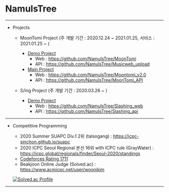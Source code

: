 # NamuIsTree

---
* Projects
  - MoonTomi Project (주 개발 기간 : 2020.12.24 ~ 2021.01.25, 서비스 : 2021.01.25 ~ )
    + [Demo Project](http://moontomi.duckdns.org)
      + Web : https://github.com/NamuIsTree/MoonTomi
      + API : https://github.com/NamuIsTree/Musicweb_upload
    + [Main Project](http://moontomi.ga)
      + Web : https://github.com/NamuIsTree/Moontomi_v2.0
      + API : https://github.com/NamuIsTree/MoonTomi_API

  - S/ing Project (주 개발 기간 : 2020.03.26 ~ )
    + [Demo Project](http://slashing.duckdns.org)
      + Web : https://github.com/NamuIsTree/Slashing_web
      + API : https://github.com/NamuIsTree/Slashing_api
---
* Competitive Programming
  - 2020 Summer SUAPC Div.1 2위 (talsogang) : https://icpc-sinchon.github.io/suapc
  - 2020 ICPC Seoul Regional 본선 16위 with ICPC rule (GrayWater) : https://icpc.global/regionals/finder/Seoul-2020/standings
  - [Codeforces Rating 1711](https://codeforces.com/profile/NamuTree)
  - Beakjoon Online Judge (Solved.ac) : https://www.acmicpc.net/user/woonikim

  [![Solved.ac Profile](http://mazassumnida.wtf/api/v2/generate_badge?boj=woonikim)](https://solved.ac/woonikim/) 

---
